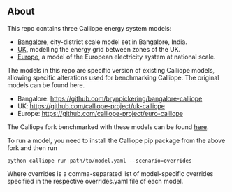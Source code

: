 ## About

This repo contains three Calliope energy system models:
- [Bangalore](https://www.sciencedirect.com/science/article/pii/S0306261921000313), city-district scale model set in Bangalore, India.  
- [UK](https://www.sciencedirect.com/science/article/pii/S0306261917302775), modelling the energy grid between zones of the UK.  
- [Europe](https://www.sciencedirect.com/science/article/pii/S2542435120303366), a model of the European electricity system at national scale.

The models in this repo are specific version of existing Calliope models, allowing specific alterations used for benchmarking Calliope.
The original models can be found here.
- Bangalore: https://github.com/brynpickering/bangalore-calliope
- UK: https://github.com/calliope-project/uk-calliope
- Europe: https://github.com/calliope-project/euro-calliope

The Calliope fork benchmarked with these models can be found [here](https://github.com/brmanuel/calliope).

To run a model, you need to install the Calliope pip package from the above fork and then run 

```
python calliope run path/to/model.yaml --scenario=overrides
```

Where overrides is a comma-separated list of model-specific overrides specified in the respective overrides.yaml file of each model.
